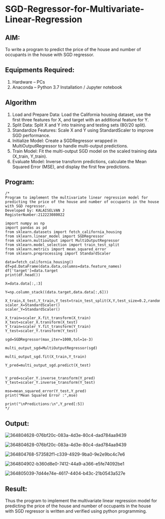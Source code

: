 # SGD-Regressor-for-Multivariate-Linear-Regression

## AIM:
To write a program to predict the price of the house and number of occupants in the house with SGD regressor.

## Equipments Required:
1. Hardware – PCs
2. Anaconda – Python 3.7 Installation / Jupyter notebook

## Algorithm
1. Load and Prepare Data: Load the California housing dataset, use the first three features for X, and target with an additional feature for Y.
2. Split Data: Split X and Y into training and testing sets (80/20 split).
3. Standardize Features: Scale X and Y using StandardScaler to improve SGD performance.
4. Initialize Model: Create a SGDRegressor wrapped in MultiOutputRegressor to handle multi-output predictions.
5. Train Model: Fit the multi-output SGD model on the scaled training data (X_train, Y_train).
6. Evaluate Model: Inverse transform predictions, calculate the Mean Squared Error (MSE), and display the first few predictions.
   

## Program:
```
/*
Program to implement the multivariate linear regression model for predicting the price of the house and number of occupants in the house with SGD regressor.
Developed by: KALAISELVAN J
RegisterNumber:212223080022

import numpy as np
import pandas as pd
from sklearn.datasets import fetch_california_housing
from sklearn.linear_model import SGDRegressor
from sklearn.multioutput import MultiOutputRegressor
from sklearn.model_selection import train_test_split
from sklearn.metrics import mean_squared_error
from sklearn.preprocessing import StandardScaler

data=fetch_california_housing()
df=pd.DataFrame(data.data,columns=data.feature_names)
df['target']=data.target
print(df.head())

X=data.data[:,:3]

Y=np.column_stack((data.target,data.data[:,6]))

X_train,X_test,Y_train,Y_test=train_test_split(X,Y,test_size=0.2,random_state=42)
scaler_X=StandardScaler()
scaler_Y=StandardScaler()

X_train=scaler_X.fit_transform(X_train)
X_test=scaler_X.transform(X_test)
Y_train=scaler_Y.fit_transform(Y_train)
Y_test=scaler_Y.transform(Y_test)

sgd=SGDRegressor(max_iter=1000,tol=1e-3)

multi_output_sgd=MultiOutputRegressor(sgd)

multi_output_sgd.fit(X_train,Y_train)

Y_pred=multi_output_sgd.predict(X_test)


Y_pred=scaler_Y.inverse_transform(Y_pred)
Y_test=scaler_Y.inverse_transform(Y_test)

mse=mean_squared_error(Y_test,Y_pred)
print("Mean Squared Error :",mse)
`
print("\nPredictions:\n",Y_pred[:5])
*/
```

## Output:
![364804628-076bf20c-083a-4d3e-80c4-dad784aa9439](https://github.com/user-attachments/assets/23ae4f03-7962-4048-bd91-1ed6ee466d31)

![364804628-076bf20c-083a-4d3e-80c4-dad784aa9439](https://github.com/user-attachments/assets/cb0e3164-1772-4db2-b0a7-2425ba525e4d)

![364804768-573582f1-c339-4929-9ba0-9e2e9bc4c7e6](https://github.com/user-attachments/assets/7dfd0de7-6027-48c9-b365-b6e558c63e83)

![364804902-b360d8e0-7412-44a9-a366-e5fe74092be1](https://github.com/user-attachments/assets/2113b2f8-419b-48ac-a286-cdc82e109d29)

![364805039-7d44e74e-4617-4404-b43c-21b0543a527e](https://github.com/user-attachments/assets/2f1e1bc4-5b99-499a-9d23-9e9730d7522d)


## Result:
Thus the program to implement the multivariate linear regression model for predicting the price of the house and number of occupants in the house with SGD regressor is written and verified using python programming.

